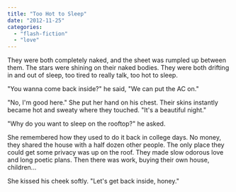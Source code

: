 ```yaml
---
title: "Too Hot to Sleep"
date: "2012-11-25"
categories: 
  - "flash-fiction"
  - "love"
---
```


They were both completely naked, and the sheet was rumpled up between them. The stars were shining on their naked bodies. They were both drifting in and out of sleep, too tired to really talk, too hot to sleep.

"You wanna come back inside?" he said, "We can put the AC on."

"No, I'm good here." She put her hand on his chest. Their skins instantly became hot and sweaty where they touched. "It's a beautiful night."

"Why do you want to sleep on the rooftop?" he asked.

She remembered how they used to do it back in college days. No money, they shared the house with a half dozen other people. The only place they could get some privacy was up on the roof. They made slow odorous love and long poetic plans. Then there was work, buying their own house, children...

She kissed his cheek softly. "Let's get back inside, honey."
